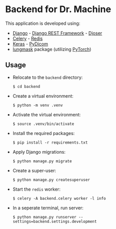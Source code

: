 # Backend for Dr. Machine

This application is developed using:
- [Django](https://www.djangoproject.com/) - [Django REST Framework](https://www.django-rest-framework.org/) - [Djoser](https://djoser.readthedocs.io/en/latest/getting_started.html)
- [Celery](https://docs.celeryproject.org/en/stable/) - [Redis](https://redis.io/)
- [Keras](https://keras.io/) - [PyDicom](https://pydicom.github.io/)
- [lungmask](https://github.com/JoHof/lungmask) package (utilizing [PyTorch](https://pytorch.org/))

## Usage
- Relocate to the `backend` directory:
    ```shell
    $ cd backend
    ```
- Create a virtual environment:
    ```shell
    $ python -m venv .venv
    ```
- Activate the virtual environment:
    ```shell
    $ source .venv/bin/activate
    ```
- Install the required packages:
    ```shell
    $ pip install -r requirements.txt
    ```
- Apply Django migrations:
    ```shell
    $ python manage.py migrate
    ```
- Create a super-user:
    ```shell
    $ python manage.py createsuperuser
    ```
- Start the `redis` worker:
    ```shell
    $ celery -A backend.celery worker -l info
    ```
- In a seperate terminal, run server:
    ```shell
    $ python manage.py runserver --settings=backend.settings.development
    ```